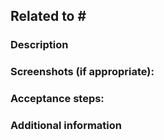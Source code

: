 <!--- Provide a general summary of your changes in the Title above -->

## Related to # <!-- link to related issue -->
<!-- Add here any additional PRs in other repos such as Cartodb.js, or CartoAssets -->

### Description
<!-- Describe your changes in detail -->

### Screenshots (if appropriate):
<!-- You can record a gif using https://www.cockos.com/licecap -->

### Acceptance steps:
<!-- Mandatory -->
<!-- Steps to follow in staging to test this PR works -->

### Additional information
